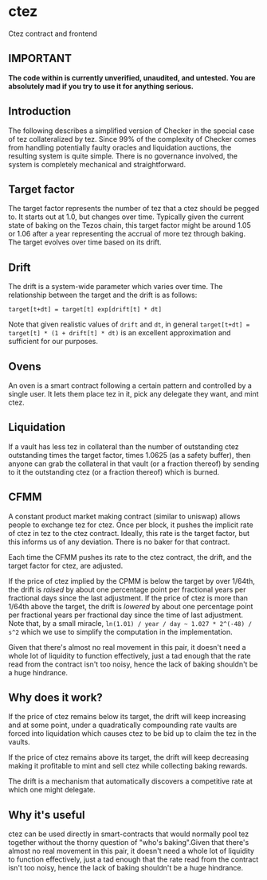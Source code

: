 # ctez
Ctez contract and frontend

## IMPORTANT

**The code within is currently unverified, unaudited, and untested.
You are absolutely mad if you try to use it for anything serious.**

## Introduction

The following describes a simplified version of Checker in the special case of tez collateralized by tez. Since 99% of the complexity of Checker comes from handling potentially faulty oracles and liquidation auctions, the resulting system is quite simple. There is no governance involved, the system is completely mechanical and straightforward.

## Target factor

The target factor represents the number of tez that a ctez should be pegged to. It starts out at 1.0, but changes over time. Typically given the current state of baking on the Tezos chain, this target factor might be around 1.05 or 1.06 after a year representing the accrual of more tez through baking. The target evolves over time based on its drift.

## Drift

The drift is a system-wide parameter which varies over time. The relationship between the target and the drift is as follows:

`target[t+dt] = target[t] exp[drift[t] * dt]`

Note that given realistic values of `drift` and `dt`, in general `target[t+dt] = target[t] * (1 + drift[t] * dt)` is an excellent approximation and sufficient for our purposes.

## Ovens

An oven is a smart contract following a certain pattern and controlled by a single user. It lets them place tez in it, pick any delegate they want, and mint ctez.

## Liquidation

If a vault has less tez in collateral than the number of outstanding ctez outstanding times the target factor, times 1.0625 (as a safety buffer), then anyone can grab the collateral in that vault (or a fraction thereof) by sending to it the outstanding ctez (or a fraction thereof) which is burned.

## CFMM

A constant product market making contract (similar to uniswap) allows people to exchange tez for ctez. Once per block, it pushes the implicit rate of ctez in tez to the ctez contract. Ideally, this rate is the target factor, but this informs us of any deviation. There is no baker for that contract.

Each time the CFMM pushes its rate to the ctez contract, the drift, and the target factor for ctez, are adjusted.

If the price of ctez implied by the CPMM is below the target by over 1/64th, the drift is *raised* by about one percentage point per fractional years per fractional days since the last adjustment. If the price of ctez is more than 1/64th above the target, the drift is *lowered* by about one percentage point per fractional years per fractional day since the time of last adjustment. Note that, by a small miracle, `ln(1.01) / year / day ~ 1.027 * 2^(-48) / s^2` which we use to simplify the computation in the implementation.

Given that there's almost no real movement in this pair, it doesn't need a whole lot of liquidity to function effectively, just a tad enough that the rate read from the contract isn't too noisy, hence the lack of baking shouldn't be a huge hindrance.

## Why does it work?

If the price of ctez remains below its target, the drift will keep increasing and at some point, under a quadratically compounding rate vaults are forced into liquidation which causes ctez to be bid up to claim the tez in the vaults. 

If the price of ctez remains above its target, the drift will keep decreasing making it profitable to mint and sell ctez while collecting baking rewards.

The drift is a mechanism that automatically discovers a competitive rate at which one might delegate.

## Why it's useful

ctez can be used directly in smart-contracts that would normally pool tez together without the thorny question of "who's baking".Given that there's almost no real movement in this pair, it doesn't need a whole lot of liquidity to function effectively, just a tad enough that the rate read from the contract isn't too noisy, hence the lack of baking shouldn't be a huge hindrance.
